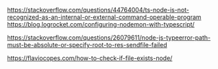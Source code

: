 
https://stackoverflow.com/questions/44764004/ts-node-is-not-recognized-as-an-internal-or-external-command-operable-program
https://blog.logrocket.com/configuring-nodemon-with-typescript/


https://stackoverflow.com/questions/26079611/node-js-typeerror-path-must-be-absolute-or-specify-root-to-res-sendfile-failed

https://flaviocopes.com/how-to-check-if-file-exists-node/